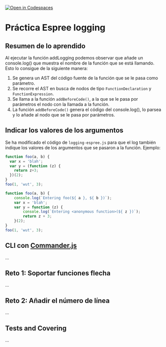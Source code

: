 [![Open in Codespaces](https://classroom.github.com/assets/launch-codespace-f4981d0f882b2a3f0472912d15f9806d57e124e0fc890972558857b51b24a6f9.svg)](https://classroom.github.com/open-in-codespaces?assignment_repo_id=10315187)
# Práctica Espree logging

## Resumen de lo aprendido

Al ejecutar la función addLogging podemos observar que añade un console.log() que muestra el nombre de la función que se está llamando. Esto lo consigue de la siguiente manera:
1. Se genera un AST del código fuente de la función que se le pasa como parámetro.
2. Se recorre el AST en busca de nodos de tipo `FunctionDeclaration` y `FunctionExpression`.
3. Se llama a la función `addBeforeCode()`, a la que se le pasa por parámetros el nodo con la llamada a la función.
4. La función `addBeforeCode()` genera el código del console.log(), lo parsea y lo añade al nodo que se le pasa por parámetros.

## Indicar los valores de los argumentos

Se ha modificado el código de `logging-espree.js` para que el log también indique los valores de los argumentos que se pasaron a la función. 
Ejemplo:

```javascript
function foo(a, b) {
  var x = 'blah';
  var y = (function (z) {
    return z+3;
  })(2);
}
foo(1, 'wut', 3);
```

```javascript
function foo(a, b) {
    console.log(`Entering foo(${ a }, ${ b })`);
    var x = 'blah';
    var y = function (z) {
        console.log(`Entering <anonymous function>(${ z })`);
        return z + 3;
    }(2);
}
foo(1, 'wut', 3);
```

## CLI con [Commander.js](https://www.npmjs.com/package/commander)

...

## Reto 1: Soportar funciones flecha

...

## Reto 2: Añadir el número de línea

...

## Tests and Covering

...